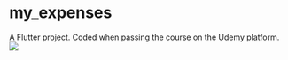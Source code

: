 # my_expenses

A Flutter project.
Coded when passing the course on the Udemy platform.
![](my_expenses[1].gif)
